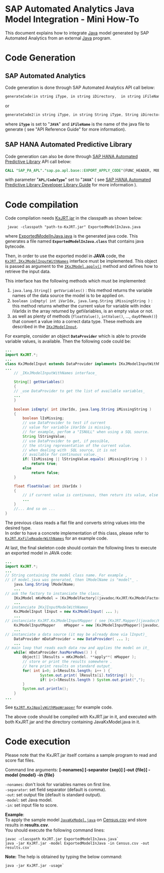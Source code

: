 # SAP Automated Analytics Java Model Integration - Mini How-To

This document explains how to integrate [Java](https://www.java.com) model generated by SAP Automated Analytics from an external [Java](https://www.java.com) program.  
  

# Code Generation

## SAP Automated Analytics
Code generation is done through SAP Automated Analytics API call below:  

```C++
generateCode(in string iType, in string iDirectory,  in string iFileName);  
```

or

```C++
generateCode2(in string iType, in string String iType, String iDirectory, String iFileName, String iTargetName, String iSpaceName, String iKeyName )
```

where **`iType`** is set to "**`JAVA`**" and **`iFileName`** is the name of the java file to generate ( see "API Reference Guide" for more information).  

## SAP HANA Automated Predictive Library
Code generation can also be done through [SAP HANA Automated Predictive Library](https://help.sap.com/viewer/product/apl) API call below:  

```SQL
CALL "SAP_PA_APL"."sap.pa.apl.base::EXPORT_APPLY_CODE"(FUNC_HEADER, MODEL, OPERATION_CONFIG, RESULT)
```

with parameter "**`APL/CodeType`**" set to "**`JAVA`**" ( see [SAP HANA Automated Predictive Library Developer Library Guide](https://help.sap.com/viewer/7223667230cb471ea916200712a9c682/2201/en-US/ffe6a12acd8144e99f656462bc7b9a71.html) for more information ).   

# Code compilation

Code compilation needs [KxJRT.jar](KxJRT.jar) in the classpath as shown below:  

```Shell
 javac -classpath "path-to-KxJRT.jar" ExportedModelInJava.java
 ```

where [ExportedModelInJava.java](ExportedModelInJava.java) is the generated java code. This generates a file named **`ExportedModelInJava.class`** that contains java bytecode.  
  
Then, in order to use the exported model in **JAVA** code, the [`KxJRT.IKxJModelInputWithNames`](javadoc/KxJRT/IKxJModelInputWithNames.html) interface must be implemented. This object is passed as argument to the [`IKxJModel.apply()`](javadoc/KxJRT/IKxJModel.html) method and defines how to retrieve the input data.  

This interface has the following methods which must be implemented:  

1.  `java.lang.String[] getVariables()` : this method returns the variable names of the data source the model is to be applied on.
2.  `boolean isEmpty( int iVarIdx, java.lang.String iMissingString )` : this method returns whether the current value for variable with index iVarIdx in the array returned by getVariables, is an empty value or not.
3. as well as plenty of methods (`floatValue()`, `intValue()`, ..., `dayOfWeek()`) that convert a value into a correct data type. These methods are described in the [`IKxJModelInput`](javadoc/KxJRT/IKxJModelInput.html).

For example, consider an object **`DataProvider`** which is able to provide variable values, is available. Then the following code could be: 

```java
...  
import KxJRT.*;  
...  
class KxJModelInput extends DataProvider implements IKxJModelInputWithNames {  
...  
    // _IKxJModelInputWithNames interface_  
     
    String[] getVariables()
    {  
    // _use DataProvider to get the list of available variables_  
    ...  
    }  
 
    boolean isEmpty( int iVarIdx, java.lang.String iMissingString )
    {  
        boolean lIsMissing;  
        // use DataProvider to test if current  
        // value for variable iVarIdx is missing.  
        // for example, perfom a "ISNULL" when using a SQL source.
        String lStringValue;  
        // use DataProvider to get, if possible,  
        // the string representation of the current value.  
        // when dealing with  SQL source, it is not  
        // available for continuous value._  
        if( lIsMissing || lStringValue.equals( iMissingString ) )
            return true;  
        else
            return false;  
    }  

    float floatValue( int iVarIdx )
    {  
        // if current value is continuous, then return its value, else return a default value say 0_.  
        ...  
    }
    //... And so on ...  
}  
```  

The previous class reads a flat file and converts string values into the desired type.  
In order to have a concrete implementation of this class, please refer to [`KxJRT.KxFileReaderWithNames`](src/KxFileReaderWithNames.java) for an example code.  
  
At last, the final skeleton code should contain the following lines to execute an exported model in JAVA code:

```java
...  
import KxJRT.*;  
...  
// String containing the model class name. For example ,  
// if model.java was generated, then lModelName is "model"_ .  
    java.lang.String lModelName;  
    ...  
// ask the factory to instanciate the class._  
    IKxJModel mKxModel = [KxJModelFactory](javadoc/KxJRT/KxJModelFactory.html) .getKxJModel( lModelName );  
    ...  
// instanciate IKxJInputModelWithNames_  
    KxJModelInput lInput = new KxJModelInput( ... );  
    ...  
// instanciate KxJRT.KxJModelInputMapper ( see [KxJRT.Mapper](javadoc/KxJRT/Mapper.html) class )_  
    KxJModelInputMapper    mMapper = new [KxJModelInputMapper](javadoc/KxJRT/KxJModelInputMapper.html) (  lInput,  mKxJModel );  
    ...  
// instanciate a data source (it may be already done via lInput)_  
    DataProvider mDataProvider = new DataProvider( ... );  
    ...  
// main loop that reads each data row and applies the model on it_  
    while( mDataProvider.hasMoreRows() ) {  
        Object[] lResults = mKxJModel. **apply**( mMapper );  
        // store or print the results somewhere .  
        // here print results on standard output_  
        for( int i=0; i<lResults.length; i++ ) {  
                System.out.print( lResults[i].toString() );  
                if( i+1<lResults.length ) System.out.print(",");  
        }  
        System.out.println();  
    }  
...  
```

See [`KxJRT.KxJApplyWithMapWrapper`](src/KxJApplyWithMapWrapper.java) for example code.  
  
The above code should be compiled with KxJRT.jar in it, and executed with both KxJRT.jar and the directory containing JavaKxModel.java in it.  

# Code execution
  
Please note that the KxJRT.jar itself contains a sample program to read and score flat files.  
  
Command line arguments: **[-nonames] [-separator {sep}] [-out {file}] -model {model} -in {file}**
  
  
`-nonames`: don't look for variables names on first line.  
`-separator`: set field separator (default is comma).  
`-out`: set output file (default is standard output).  
`-model`: set Java model.  
`-in`: set input file to score.  
  
**Example**:  
To apply the sample model [`JavaKxModel.java`](ExportedModelInJava.java) on [Census.csv](Census.csv) and store results in **results.csv**.  
You should execute the following command lines:  
  
```Shell
javac -classpath KxJRT.jar ExportedModelInJava.java`  
java -jar KxJRT.jar -model ExportedModelInJava -in Census.csv -out results.csv`  
```

**Note:** The help is obtained by typing the below command:  

```Shell  
java -jar KxJRT.jar -usage`
```
